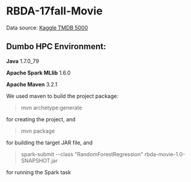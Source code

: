 # RBDA-17fall-Movie

Data source: [Kaggle TMDB 5000](https://www.kaggle.com/tmdb/tmdb-movie-metadata/data)

## Dumbo HPC Environment:
**Java** 1.7.0_79

**Apache Spark MLlib** 1.6.0

**Apache Maven** 3.2.1

We used maven to build the project package:
> mvn archetype:generate 

for creating the project, and

> mvn package 

for building the target JAR file, and

> spark-submit --class "RandomForestRegression" rbda-movie-1.0-SNAPSHOT.jar

for running the Spark task


